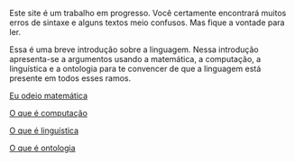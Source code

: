 Este site é um trabalho em progresso. Você certamente encontrará muitos erros de sintaxe e alguns textos meio confusos. Mas fique a vontade para ler.

Essa é uma breve introdução sobre a linguagem. Nessa introdução apresenta-se a argumentos usando a matemática, a computação, a linguística e a ontologia para te convencer de que a linguagem está presente em todos esses ramos.



[Eu odeio matemática](./eu-odeio-matematica)

[O que é computação](./o-que-e-computacao)

[O que é linguística](./o-que-e-linguistica)

[O que é ontologia](./o-que-e-ontologia)